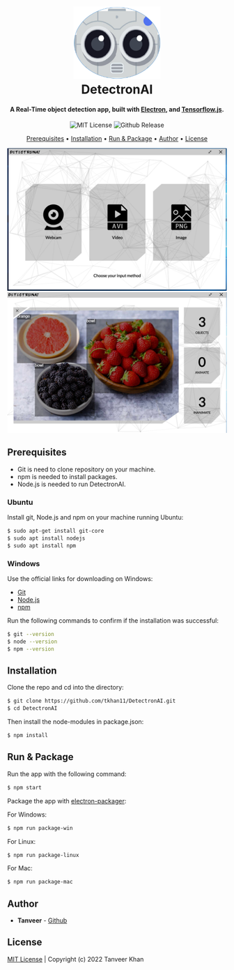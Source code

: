 ﻿<h1 align="center">
  <br>
    <img src="https://github.com/tkhan11/DetectronAI/blob/master/assets/images/logos/detectronAI-fill.png" alt="DetectronAI" width="200">
  <br>
  DetectronAI
  <br>
</h1>

<h4 align="center">
A Real-Time object detection app, built with <a href="https://www.electronjs.org/">Electron</a>, and <a href="https://www.tensorflow.org/js/">Tensorflow.js</a>.
</h4>

<p align="center">
  <a><img alt="MIT License" src="https://img.shields.io/apm/l/atomic-design-ui.svg?"></a>
  <a><img alt="Github Release" src="https://img.shields.io/badge/release-v1.0.2-blue"></a>
</p>

<p align="center">
  <a href="#prerequisites">Prerequisites</a> •
  <a href="#installation">Installation</a> •
  <a href="#run--package">Run & Package</a> •
  <a href="#author">Author</a> •
  <a href="#license">License</a>
</p>

<img alt="Screenshot 1" src="https://github.com/tkhan11/DetectronAI/blob/master/assets/images/screenshots/2.png">
<img alt="Screenshot 2" src="https://github.com/tkhan11/DetectronAI/blob/master/assets/images/screenshots/3.png">

## Prerequisites

- Git is need to clone repository on your machine.
- npm is needed to install packages.
- Node.js is needed to run DetectronAI.

### Ubuntu

Install git, Node.js and npm on your machine running Ubuntu:

```bash
$ sudo apt-get install git-core
$ sudo apt install nodejs
$ sudo apt install npm
```
### Windows

Use the official links for downloading on Windows:

- [Git](https://git-scm.com/)
- [Node.js](https://nodejs.org/en/download/)
- [npm](https://www.npmjs.com/get-npm)

Run the following commands to confirm if the installation was successful:

```bash
$ git --version
$ node --version
$ npm --version
```

## Installation

Clone the repo and cd into the directory:

```bash
$ git clone https://github.com/tkhan11/DetectronAI.git
$ cd DetectronAI
```

Then install the node-modules in package.json:

```bash
$ npm install
```

## Run & Package

Run the app with the following command:

```bash
$ npm start
```

Package the app with [electron-packager](https://www.npmjs.com/package/electron-packager):

For Windows:
```bash
$ npm run package-win
```

For Linux:
```bash
$ npm run package-linux
```

For Mac:
```bash
$ npm run package-mac
```

## Author

- **Tanveer** - [Github](https://github.com/tkhan11)

## License

[MIT License](https://github.com/tkhan11/DetectronAI/blob/master/LICENSE) | Copyright (c) 2022 Tanveer Khan


